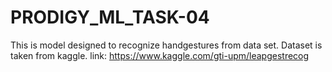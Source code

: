# PRODIGY_ML_TASK-04
This is model designed to recognize handgestures from data set. Dataset is taken from kaggle. link: https://www.kaggle.com/gti-upm/leapgestrecog
